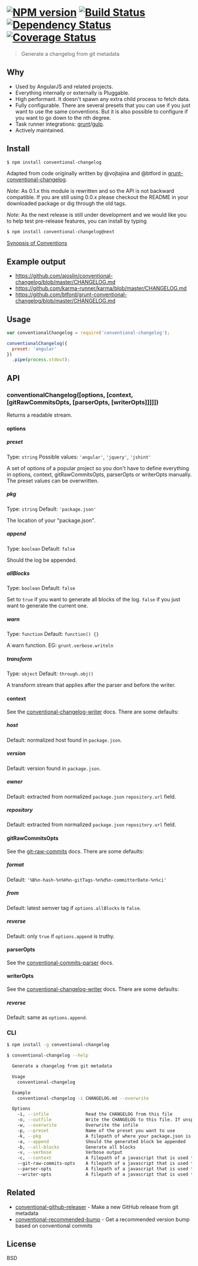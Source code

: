 #  [![NPM version][npm-image]][npm-url] [![Build Status][travis-image]][travis-url] [![Dependency Status][daviddm-image]][daviddm-url] [![Coverage Status][coveralls-image]][coveralls-url]

> Generate a changelog from git metadata


## Why

- Used by AngularJS and related projects.
- Everything internally or externally is Pluggable.
- High performant. It doesn't spawn any extra child process to fetch data.
- Fully configurable. There are several presets that you can use if you just want to use the same conventions. But it is also possible to configure if you want to go down to the nth degree.
- Task runner integrations: [grunt](https://github.com/btford/grunt-conventional-changelog)/[gulp](https://github.com/stevemao/gulp-conventional-changelog).
- Actively maintained.


## Install

```sh
$ npm install conventional-changelog
```

Adapted from code originally written by @vojtajina and @btford in [grunt-conventional-changelog](https://github.com/btford/grunt-conventional-changelog).

*Note:* As 0.1.x this module is rewritten and so the API is not backward compatible. If you are still using 0.0.x please checkout the README in your downloaded package or dig through the old tags.

*Note:* As the next release is still under development and we would like you to help test pre-release features, you can install by typing

```sh
$ npm install conventional-changelog@next
```

[Synopsis of Conventions](conventions)

## Example output

- https://github.com/ajoslin/conventional-changelog/blob/master/CHANGELOG.md
- https://github.com/karma-runner/karma/blob/master/CHANGELOG.md
- https://github.com/btford/grunt-conventional-changelog/blob/master/CHANGELOG.md


## Usage

```js
var conventionalChangelog = require('conventional-changelog');

conventionalChangelog({
  preset: 'angular'
})
  .pipe(process.stdout);
```


## API

### conventionalChangelog([options, [context, [gitRawCommitsOpts, [parserOpts, [writerOpts]]]]])

Returns a readable stream.

#### options

##### preset

Type: `string` Possible values: `'angular'`, `'jquery'`, `'jshint'`

A set of options of a popular project so you don't have to define everything in options, context, gitRawCommitsOpts, parserOpts or writerOpts manually. The preset values can be overwritten.

##### pkg

Type: `string` Default: `'package.json'`

The location of your "package.json".

##### append

Type: `boolean` Default: `false`

Should the log be appended.

##### allBlocks

Type: `boolean` Default: `false`

Set to `true` if you want to generate all blocks of the log. `false` if you just want to generate the current one.

##### warn

Type: `function` Default: `function() {}`

A warn function. EG: `grunt.verbose.writeln`

##### transform

Type: `object` Default: `through.obj()`

A transform stream that applies after the parser and before the writer.

#### context

See the [conventional-changelog-writer](https://github.com/stevemao/conventional-changelog-writer) docs. There are some defaults:

##### host

Default: normalized host found in `package.json`.

##### version

Default: version found in `package.json`.

##### owner

Default: extracted from normalized `package.json` `repository.url` field.

##### repository

Default: extracted from normalized `package.json` `repository.url` field.

#### gitRawCommitsOpts

See the [git-raw-commits](https://github.com/stevemao/git-raw-commits) docs. There are some defaults:

##### format

Default: `'%B%n-hash-%n%H%n-gitTags-%n%d%n-committerDate-%n%ci'`

##### from

Default: latest semver tag if `options.allBlocks` is `false`.

##### reverse

Default: only `true` if `options.append` is truthy.

#### parserOpts

See the [conventional-commits-parser](https://github.com/stevemao/conventional-commits-parser) docs.

#### writerOpts

See the [conventional-changelog-writer](https://github.com/stevemao/conventional-changelog-writer) docs. There are some defaults:

##### reverse

Default: same as `options.append`.

### CLI

```sh
$ npm install -g conventional-changelog
```

```sh
$ conventional-changelog --help

  Generate a changelog from git metadata

  Usage
    conventional-changelog

  Example
    conventional-changelog -i CHANGELOG.md --overwrite

  Options
    -i, --infile              Read the CHANGELOG from this file
    -o, --outfile             Write the CHANGELOG to this file. If unspecified, it prints to stdout
    -w, --overwrite           Overwrite the infile
    -p, --preset              Name of the preset you want to use
    -k, --pkg                 A filepath of where your package.json is located
    -a, --append              Should the generated block be appended
    -b, --all-blocks          Generate all blocks
    -v, --verbose             Verbose output
    -c, --context             A filepath of a javascript that is used to define template variables
    --git-raw-commits-opts    A filepath of a javascript that is used to define git-raw-commits options
    --parser-opts             A filepath of a javascript that is used to define conventional-commits-parser options
    --writer-opts             A filepath of a javascript that is used to define conventional-changelog-writer options
```


## Related

- [conventional-github-releaser](https://github.com/stevemao/conventional-github-releaser) - Make a new GitHub release from git metadata
- [conventional-recommended-bump](https://github.com/stevemao/conventional-recommended-bump) - Get a recommended version bump based on conventional commits


## License

BSD


[npm-image]: https://badge.fury.io/js/conventional-changelog.svg
[npm-url]: https://npmjs.org/package/conventional-changelog
[travis-image]: https://travis-ci.org/ajoslin/conventional-changelog.svg?branch=master
[travis-url]: https://travis-ci.org/ajoslin/conventional-changelog
[daviddm-image]: https://david-dm.org/ajoslin/conventional-changelog.svg?theme=shields.io
[daviddm-url]: https://david-dm.org/ajoslin/conventional-changelog
[coveralls-image]: https://coveralls.io/repos/ajoslin/conventional-changelog/badge.svg
[coveralls-url]: https://coveralls.io/r/ajoslin/conventional-changelog

